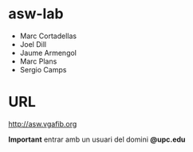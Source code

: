 # asw-lab

* Marc Cortadellas
* Joel Dill
* Jaume Armengol
* Marc Plans
* Sergio Camps

# URL
http://asw.vgafib.org

__Important__ entrar amb un usuari del domini __@upc.edu__
